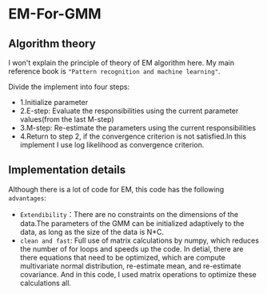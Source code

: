 # EM-For-GMM
## Algorithm theory
I won't explain the principle of theory of EM algorithm here. My main reference book is `"Pattern recognition and machine learning"`.

Divide the implement into four steps:
* 1.Initialize  parameter
* 2.E-step: Evaluate the responsibilities using the current parameter values(from the last M-step)
* 3.M-step: Re-estimate the parameters using the current responsibilities
* 4.Return to step 2, if the convergence criterion is not satisfied.In this implement I use log likelihood as convergence criterion.
## Implementation details
Although there is a lot of code for EM, this code has the following `advantages`:
* `Extendibility`：There are no constraints on the dimensions of the data.The parameters of the GMM can be initialized adaptively to the data, as long as the size of the data is N*C.
* `clean and fast`: Full use of matrix calculations by numpy, which reduces the number of for loops and speeds up the code.
In detial, there are there equations that need to be optimized, which are compute multivariate normal distribution, re-estimate mean, and re-estimate covariance.
And in this code, I used matrix operations to optimize these calculations all.
